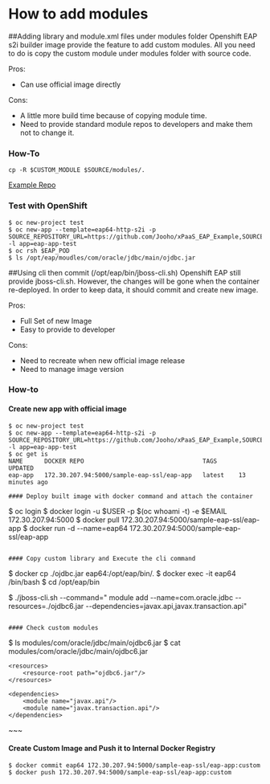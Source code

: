 # How to add modules

##Adding library and module.xml files under modules folder
Openshift EAP s2i builder image provide the feature to add custom modules. All you need to do is copy the custom module under modules folder with source code.

Pros:
  - Can use official image directly

Cons:
  - A little more build time because of copying module time.
  - Need to provide standard module repos to developers and make them not to change it.

### How-To
~~~
cp -R $CUSTOM_MODULE $SOURCE/modules/.
~~~

[Example Repo](https://github.com/Jooho/xPaaS_EAP_Example/tree/master/add_modules/modules)

### Test with OpenShift
~~~
$ oc new-project test
$ oc new-app --template=eap64-http-s2i -p SOURCE_REPOSITORY_URL=https://github.com/Jooho/xPaaS_EAP_Example,SOURCE_REPOSITORY_REF=master,CONTEXT_DIR=add_modules -l app=eap-app-test
$ oc rsh $EAP_POD
$ ls /opt/eap/moudles/com/oracle/jdbc/main/ojdbc.jar
~~~

##Using cli then commit (/opt/eap/bin/jboss-cli.sh)
Openshift EAP still provide jboss-cli.sh. However, the changes will be gone when the container re-deployed.
In order to keep data, it should commit and create new image.

Pros:
  - Full Set of new Image
  - Easy to provide to developer

Cons:
  - Need to recreate when new official image release
  - Need to manage image version

### How-to

#### Create new app with official image
~~~
$ oc new-project test
$ oc new-app --template=eap64-http-s2i -p SOURCE_REPOSITORY_URL=https://github.com/Jooho/xPaaS_EAP_Example,SOURCE_REPOSITORY_REF=master,CONTEXT_DIR=replace_configuration -l app=eap-app-test
$ oc get is
NAME      DOCKER REPO                                 TAGS      UPDATED
eap-app   172.30.207.94:5000/sample-eap-ssl/eap-app   latest    13 minutes ago

#### Deploy built image with docker command and attach the container
~~~
$ oc login
$ docker login -u $USER -p $(oc whoami -t) -e $EMAIL 172.30.207.94:5000
$ docker pull 172.30.207.94:5000/sample-eap-ssl/eap-app
$ docker run -d --name=eap64 172.30.207.94:5000/sample-eap-ssl/eap-app
~~~

#### Copy custom library and Execute the cli command
~~~
$ docker cp ./ojdbc.jar eap64:/opt/eap/bin/.
$ docker exec -it eap64 /bin/bash
$ cd /opt/eap/bin

$ ./jboss-cli.sh --command=" module add --name=com.oracle.jdbc --resources=./ojdbc6.jar --dependencies=javax.api,javax.transaction.api"
~~~

#### Check custom modules
~~~
$ ls modules/com/oracle/jdbc/main/ojdbc6.jar
$ cat modules/com/oracle/jdbc/main/ojdbc6.jar

<?xml version="1.0" ?>

<module xmlns="urn:jboss:module:1.1" name="com.oracle.jdbc">

    <resources>
        <resource-root path="ojdbc6.jar"/>
    </resources>

    <dependencies>
        <module name="javax.api"/>
        <module name="javax.transaction.api"/>
    </dependencies>
</module>
~~~

#### Create Custom Image and Push it to Internal Docker Registry
~~~
$ docker commit eap64 172.30.207.94:5000/sample-eap-ssl/eap-app:custom
$ docker push 172.30.207.94:5000/sample-eap-ssl/eap-app:custom
~~~

